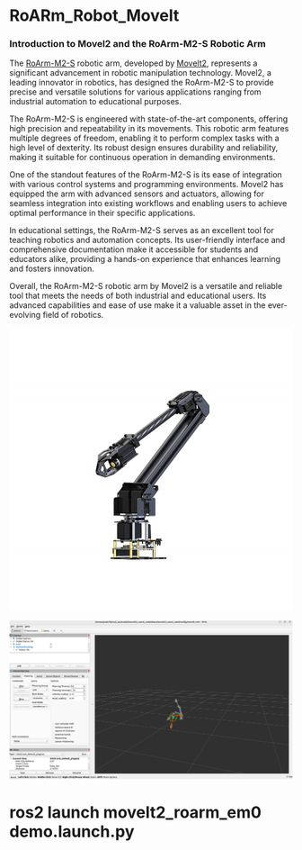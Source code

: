 # RoARm_Robot_Movelt


### Introduction to Movel2 and the RoArm-M2-S Robotic Arm

The [RoArm-M2-S](https://www.waveshare.com/wiki/RoArm-M2-S) robotic arm, developed by [Movelt2](https://moveit.picknik.ai/main/index.html), represents a significant advancement in robotic manipulation technology. Movel2, a leading innovator in robotics, has designed the RoArm-M2-S to provide precise and versatile solutions for various applications ranging from industrial automation to educational purposes.

The RoArm-M2-S is engineered with state-of-the-art components, offering high precision and repeatability in its movements. This robotic arm features multiple degrees of freedom, enabling it to perform complex tasks with a high level of dexterity. Its robust design ensures durability and reliability, making it suitable for continuous operation in demanding environments.

One of the standout features of the RoArm-M2-S is its ease of integration with various control systems and programming environments. Movel2 has equipped the arm with advanced sensors and actuators, allowing for seamless integration into existing workflows and enabling users to achieve optimal performance in their specific applications.

In educational settings, the RoArm-M2-S serves as an excellent tool for teaching robotics and automation concepts. Its user-friendly interface and comprehensive documentation make it accessible for students and educators alike, providing a hands-on experience that enhances learning and fosters innovation.

Overall, the RoArm-M2-S robotic arm by Movel2 is a versatile and reliable tool that meets the needs of both industrial and educational users. Its advanced capabilities and ease of use make it a valuable asset in the ever-evolving field of robotics.

![RoArm-Movelt](static/roarm-m2-s-1.jpg)

![RoArm-Movelt](static/img2.png)


# ros2 launch movelt2_roarm_em0 demo.launch.py

